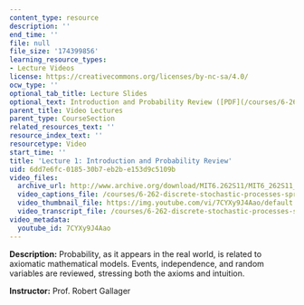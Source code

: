 ```yaml
---
content_type: resource
description: ''
end_time: ''
file: null
file_size: '174399856'
learning_resource_types:
- Lecture Videos
license: https://creativecommons.org/licenses/by-nc-sa/4.0/
ocw_type: ''
optional_tab_title: Lecture Slides
optional_text: Introduction and Probability Review ([PDF](/courses/6-262-discrete-stochastic-processes-spring-2011/resources/mit6_262s11_lec01))
parent_title: Video Lectures
parent_type: CourseSection
related_resources_text: ''
resource_index_text: ''
resourcetype: Video
start_time: ''
title: 'Lecture 1: Introduction and Probability Review'
uid: 6dd7e6fc-0185-30b7-eb2b-e153d9c5109b
video_files:
  archive_url: http://www.archive.org/download/MIT6.262S11/MIT6_262S11_lec01_300k.mp4
  video_captions_file: /courses/6-262-discrete-stochastic-processes-spring-2011/a0b669cc028555faac291b596ef30da1_7CYXy9J4Aao.vtt
  video_thumbnail_file: https://img.youtube.com/vi/7CYXy9J4Aao/default.jpg
  video_transcript_file: /courses/6-262-discrete-stochastic-processes-spring-2011/f615a2279ebd3b012b46daa5d5bc4cf0_7CYXy9J4Aao.pdf
video_metadata:
  youtube_id: 7CYXy9J4Aao
---
```


**Description:** Probability, as it appears in the real world, is related to axiomatic mathematical models. Events, independence, and random variables are reviewed, stressing both the axioms and intuition.

**Instructor:** Prof. Robert Gallager

